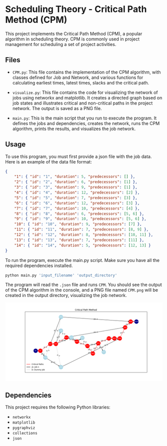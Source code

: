 # Scheduling Theory - Critical Path Method (CPM)
This project implements the Critical Path Method (CPM), a popular algorithm in scheduling theory. CPM is commonly used in project management for scheduling a set of project activities.

## Files

- `CPM.py`: This file contains the implementation of the CPM algorithm, with classes defined for Job and Network, and various functions for calculating earliest times, latest times, slacks and the critical path.

- `visualize.py`: This file contains the code for visualizing the network of jobs using networkx and matplotlib. It creates a directed graph based on job states and illustrates critical and non-critical paths in the project network. The output is saved as a PNG file.

- `main.py`: This is the main script that you run to execute the program. It defines the jobs and dependencies, creates the network, runs the CPM algorithm, prints the results, and visualizes the job network.

## Usage

To use this program, you must first provide a json file with the job data.
Here is an example of the data file format:

```json
{
    "1": { "id": "1", "duration": 5, "predecessors": [] },
    "2": { "id": "2", "duration": 6, "predecessors": [1] },
    "3": { "id": "3", "duration": 9, "predecessors": [1] },
    "4": { "id": "4", "duration": 12, "predecessors": [2] },
    "5": { "id": "5", "duration": 7, "predecessors": [3] },
    "6": { "id": "6", "duration": 12, "predecessors": [3] },
    "7": { "id": "7", "duration": 10, "predecessors": [4] },
    "8": { "id": "8", "duration": 6, "predecessors": [5, 6] }, 
    "9": { "id": "9", "duration": 10, "predecessors": [5, 6] },
    "10": { "id": "10", "duration": 9, "predecessors": [7] },
    "11": { "id": "11", "duration": 7, "predecessors": [8, 9] },
    "12": { "id": "12", "duration": 8, "predecessors": [10, 11] },
    "13": { "id": "13", "duration": 7, "predecessors": [11] },
    "14": { "id": "14", "duration": 5, "predecessors": [12, 13] }
}
```

To run the program, execute the main.py script. Make sure you have all the required dependencies installed.

```bash
python main.py 'input_filename' 'output_directory'
```
The program will read the `.json` file and runs `CPM`. You should see the output of the CPM algorithm in the console, and a PNG file named `CPM.png` will be created in the output directory, visualizing the job network.

![image not found](output/CPM.png)

## Dependencies

This project requires the following Python libraries:

- `networkx`
- `matplotlib`
- `pygraphviz`
- `collections`
- `json`
